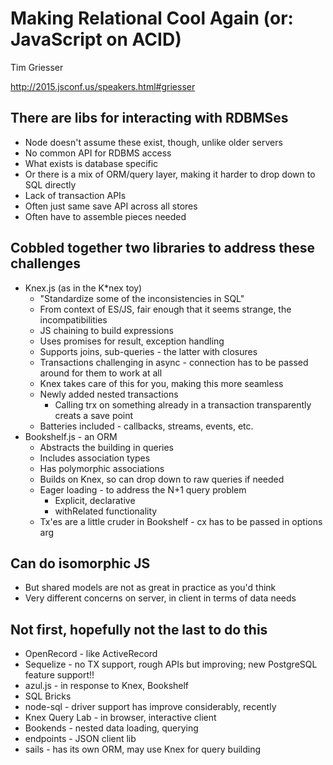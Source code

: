 # Making Relational Cool Again (or: JavaScript on ACID)

Tim Griesser

http://2015.jsconf.us/speakers.html#griesser

## There are libs for interacting with RDBMSes
* Node doesn't assume these exist, though, unlike older servers
* No common API for RDBMS access
* What exists is database specific
* Or there is a mix of ORM/query layer, making it harder to drop down to SQL directly
* Lack of transaction APIs
* Often just same save API across all stores
* Often have to assemble pieces needed

## Cobbled together two libraries to address these challenges
* Knex.js (as  in the K\*nex toy)
  * "Standardize some of the inconsistencies in SQL"
  * From context of ES/JS, fair enough that it seems strange, the incompatibilities
  * JS chaining to build expressions
  * Uses promises for result, exception handling
  * Supports joins, sub-queries - the latter with closures
  * Transactions challenging in async - connection has to be passed around for them to work at all
  * Knex takes care of this for you, making this more seamless
  * Newly added nested transactions
    * Calling trx on something already in a transaction transparently creats a save point
  * Batteries included - callbacks, streams, events, etc.
* Bookshelf.js - an ORM
  * Abstracts the building in queries
  * Includes association types
  * Has polymorphic associations
  * Builds on Knex, so can drop down to raw queries if needed
  * Eager loading - to address the N+1 query problem
    * Explicit, declarative
    * withRelated functionality
  * Tx'es are a little cruder in Bookshelf - cx has to be passed in options arg

## Can do isomorphic JS
* But shared models are not as great in practice as you'd think
* Very different concerns on server, in client in terms of data needs

## Not first, hopefully not the last to do this
* OpenRecord - like ActiveRecord
* Sequelize - no TX support, rough APIs but improving; new PostgreSQL feature support!!
* azul.js - in response to Knex, Bookshelf
* SQL Bricks
* node-sql - driver support has improve considerably, recently
* Knex Query Lab - in browser, interactive client
* Bookends - nested data loading, querying
* endpoints - JSON client lib
* sails - has its own ORM, may use Knex for query building
